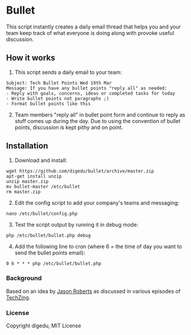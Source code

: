 # Bullet

This script instantly creates a daily email thread that helps you and your team keep track of what everyone is doing along with provoke useful discussion. 

## How it works

1) This script sends a daily email to your team:

```
Subject: Tech Bullet Points Wed 19th Mar
Message: If you have any bullet points "reply all" as needed:
- Reply with goals, concerns, ideas or completed tasks for today
- Write bullet points not paragraphs ;)
- Format bullet points like this
```
2) Team members "reply all" in bullet point form and continue to reply as stuff comes up during the day. Due to using the convention of bullet points, discussion is kept pithy and on point.

## Installation

1) Download and install:

```
wget https://github.com/digedu/bullet/archive/master.zip
apt-get install unzip
unzip master.zip
mv bullet-master /etc/bullet
rm master.zip
```

2) Edit the config script to add your company's teams and messaging:

```
nano /etc/bullet/config.php
```

3) Test the script output by running it in debug mode:

```
php /etc/bullet/bullet.php debug
```

4) Add the following line to cron (where 6 = the time of day you want to send the bullet points email):

```
0 6 * * * php /etc/bullet/bullet.php
```

### Background

Based on an idea by [Jason Roberts](http://www.codusoperandi.com/) as discussed in various episodes of [TechZing](http://techzinglive.com).

### License

Copyright digedu, MIT License